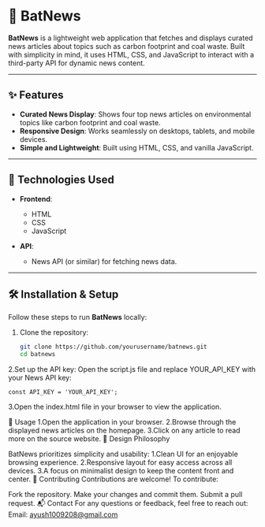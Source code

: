 # 🦇 BatNews

**BatNews** is a lightweight web application that fetches and displays curated news articles about topics such as carbon footprint and coal waste. Built with simplicity in mind, it uses HTML, CSS, and JavaScript to interact with a third-party API for dynamic news content.

---

## ✨ Features

- **Curated News Display**: Shows four top news articles on environmental topics like carbon footprint and coal waste.  
- **Responsive Design**: Works seamlessly on desktops, tablets, and mobile devices.  
- **Simple and Lightweight**: Built using HTML, CSS, and vanilla JavaScript.  

---

## 🚀 Technologies Used

- **Frontend**:  
  - HTML  
  - CSS  
  - JavaScript  

- **API**:  
  - News API (or similar) for fetching news data.  

---

## 🛠️ Installation & Setup

Follow these steps to run **BatNews** locally:

1. Clone the repository:  
   ```bash
   git clone https://github.com/yourusername/batnews.git
   cd batnews
2.Set up the API key:
Open the script.js file and replace YOUR_API_KEY with your News API key:
```
const API_KEY = 'YOUR_API_KEY';
```
3.Open the index.html file in your browser to view the application.

📙 Usage
1.Open the application in your browser.
2.Browse through the displayed news articles on the homepage.
3.Click on any article to read more on the source website.
🎨 Design Philosophy

BatNews prioritizes simplicity and usability:
1.Clean UI for an enjoyable browsing experience.
2.Responsive layout for easy access across all devices.
3.A focus on minimalist design to keep the content front and center.
🤝 Contributing
Contributions are welcome!
To contribute:

Fork the repository.
Make your changes and commit them.
Submit a pull request.
📬 Contact
For any questions or feedback, feel free to reach out:
Email: ayush1009208@gmail.com

